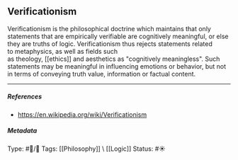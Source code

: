 ## Verificationism  # 

Verificationism is the philosophical doctrine which maintains that only statements that are empirically verifiable are cognitively meaningful, or else they are truths of logic. Verificationism thus rejects statements related to metaphysics, as well as fields such as theology, [[ethics]] and aesthetics as "cognitively meaningless". Such statements may be meaningful in influencing emotions or behavior, but not in terms of conveying truth value, information or factual content. 

___

##### References

- https://en.wikipedia.org/wiki/Verificationism

##### Metadata

Type: #🔵/🔵 
Tags: [[Philosophy]] \ [[Logic]]
Status: #☀️ 